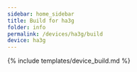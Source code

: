 ```yaml
---
sidebar: home_sidebar
title: Build for ha3g
folder: info
permalink: /devices/ha3g/build
device: ha3g
---
```

{% include templates/device_build.md %}